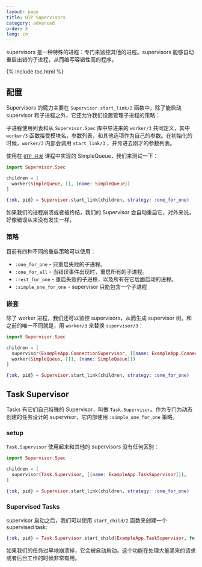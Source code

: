 ```yaml
---
layout: page
title: OTP Supervisors
category: advanced
order: 5
lang: cn
---
```


supervisors 是一种特殊的进程：专门来监控其他的进程。supervisors 能够自动重启出错的子进程，从而编写容错性高的程序。

{% include toc.html %}

## 配置
Supervisors 的魔力主要在 `Supervisor.start_link/2` 函数中，除了能启动 supervisor 和子进程之外，它还允许我们设置管理子进程的策略：

子进程使用列表和从 `Supervisor.Spec` 库中导进来的 `worker/3` 共同定义，其中 `worker/3` 函数接受模块名，参数列表，和其他选项作为自己的参数。在初始化的时候，`worker/3` 内部会调用 `start_link/3` ，并传进去刚才的参数列表。

使用在 [`OTP 并发`](/lessons/advanced/otp-concurrency) 课程中实现的 SimpleQueue，我们来测试一下：

```elixir
import Supervisor.Spec

children = [
  worker(SimpleQueue, [], [name: SimpleQueue])
]

{:ok, pid} = Supervisor.start_link(children, strategy: :one_for_one)
```

如果我们的进程崩溃或者被终结，我们的 Supervisor 会自动重启它，对外来说，好像错误从来没有发生一样。

### 策略
目前有四种不同的重启策略可以使用：

- `:one_for_one` - 只重启失败的子进程。
- `:one_for_all` - 当错误事件出现时，重启所有的子进程。
- `:rest_for_one` - 重启失败的子进程，以及所有在它后面启动的进程。
- `:simple_one_for_one` - supervisor 只能包含一个子进程

### 嵌套
除了 worker 进程，我们还可以监控 supervisors，从而生成 supervisor 树。和之前的唯一不同就是，用 `worker/3` 来替换 `supervisor/3`：

```elixir
import Supervisor.Spec

children = [
  supervisor(ExampleApp.ConnectionSupervisor, [[name: ExampleApp.ConnectionSupervisor]]),
  worker(SimpleQueue, [[], [name: SimpleQueue]])
]

{:ok, pid} = Supervisor.start_link(children, strategy: :one_for_one)
```

## Task Supervisor
Tasks 有它们自己特殊的 Supervisor，叫做 `Task.Supervisor`。作为专门为动态创建的任务设计的 supervisor，它内部使用 `:simple_one_for_one` 策略。

### setup
`Task.Supervisor` 使用起来和其他的 supervisors 没有任何区别：

```elixir
import Supervisor.Spec

children = [
  supervisor(Task.Supervisor, [[name: ExampleApp.TaskSupervisor]]),
]

{:ok, pid} = Supervisor.start_link(children, strategy: :one_for_one)
```

### Supervised Tasks
supervisor 启动之后，我们可以使用 `start_child/2` 函数来创建一个 supervised task:

```elixir
{:ok, pid} = Task.Supervisor.start_child(ExampleApp.TaskSupervisor, fn -> background_work end)
```

如果我们的任务过早地崩溃掉，它会被自动启动。这个功能在处理大量涌来的请求或者后台工作的时候非常有用。
